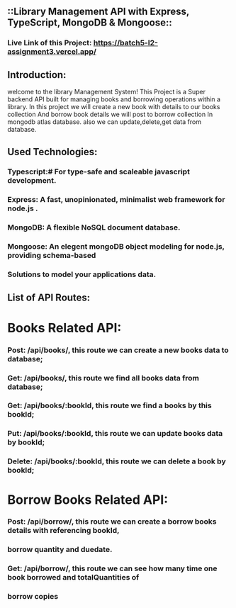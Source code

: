 
##             ::Library Management API with Express, TypeScript, MongoDB & Mongoose::

###      Live Link of this Project: https://batch5-l2-assignment3.vercel.app/

## Introduction: 
welcome to the library Management System! This Project is a Super backend API built
for managing books and borrowing operations within a library. In this project we will create a new
book with details to our books collection And borrow book details we will post to borrow collection
In mongodb atlas database. also we can update,delete,get data from database.


## Used Technologies:

###  Typescript:# For type-safe and scaleable javascript development.
###  Express: A fast, unopinionated, minimalist web framework for node.js .
###  MongoDB: A flexible NoSQL document database.
###  Mongoose: An elegent mongoDB object modeling for node.js, providing schema-based
###  Solutions to model your applications data.


## List of API Routes:

#  Books Related API:
### Post: /api/books/, this route we can create a new books data to database;
### Get: /api/books/, this route we find all books data from database;
### Get: /api/books/:bookId, this route we find a books by this bookId;
### Put: /api/books/:bookId,  this route we can update books data by bookId;
### Delete: /api/books/:bookId, this route we can delete a book by bookId;

#  Borrow Books Related API:
### Post: /api/borrow/, this route we can create a borrow books details with referencing bookId,
### borrow quantity and duedate.
### Get: /api/borrow/, this route we can see how many time one book borrowed and totalQuantities of
### borrow copies